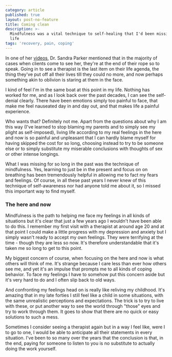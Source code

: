 ```yaml
---
category: article
published: true
layout: post-no-feature
title: Coming clean
description: >-
  Mindfulness was a vital technique to self-healing that I'd been missing all my
  life
tags: 'recovery, pain, coping'
---
```

In one of her [videos](https://www.youtube.com/user/DrSandraParker), Dr. Sandra Parker mentioned that in the majority of cases when clients come to see her, they're at the end of their rope so to speak. Going in to see a therapist is the last item on their life agenda, the thing they've put off all their lives till they could no more, and now perhaps something akin to oblivion is staring at them in the face.

I kind of feel I'm in the same boat at this point in my life. Nothing has worked for me, and as I look back over the past decades, I can see the self-denial clearly. There have been emotions simply too painful to face, that make me feel nauseated day in and day out, and that makes life a painful experience.

Who wants that? Definitely not me. Apart from the questions about why I am this way (I've learned to stop blaming my parents and to simply see my plight as self-imposed), living life according to my real feelings in the here and now is so painful and unpleasant that I can hardly blame myself for having skipped the cost for so long, choosing instead to try to be someone else or to simply substitute my miserable conclusions with thoughts of sex or other intense longings.

What I was missing for so long in the past was the technique of mindfulness. Yes, learning to just be in the present and focus on on breathing has been tremendously helpful in allowing me to fact my fears and feelings. Of course, in all these past years I never knew of this technique of self-awareness nor had anyone told me about it, so I missed this important way to find myself.

### The here and now

Mindfulness is the path to helping me face my feelings in all kinds of situations but it's clear that just a few years ago I wouldn't have been able to do this. I remember my first visit with a therapist at around age 20 and at that point I could make a little progress with my depression and anxiety but I simply wasn't ready to accept my own feelings. They were terrifying at the time - though they are less so now. It's therefore understandable that it's taken me so long to get to this point.

My biggest concern of course, when focusing on the here and now is what others will think of me. It's strange because I care less than ever how others see me, and yet it's an impulse that prompts me to all kinds of coping behavior. To face my feelings I have to somehow put this concern aside but it's very hard to do and I often slip back to old ways. 

And confronting my feelings head on is really like reliving my childhood. It's amazing that in my late forties I still feel like a child in some situations, with the same unrealistic perceptions and expectations. The trick is to try to live with these, or put another way to see the world through "those" eyes and try to work through them. It goes to show that there are no quick or easy solutions to such a mess.

Sometimes I consider seeing a therapist again but in a way I feel like, were I to go to one, I would be able to anticipate all their statements in every situation. I've been to so many over the years that the conclusion is that, in the end, paying for someone to listen to you is no substitute to actually doing the work yourself.
